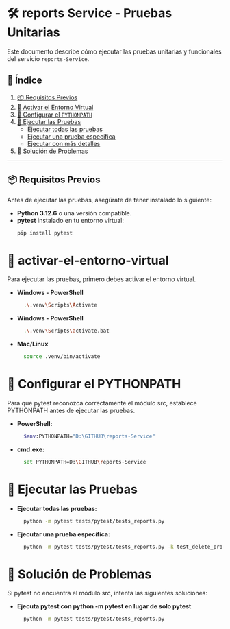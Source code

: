 # 🛠️ reports Service - Pruebas Unitarias

Este documento describe cómo ejecutar las pruebas unitarias y funcionales del servicio `reports-Service`.  

## 📌 **Índice**
1. [📦 Requisitos Previos](#requisitos-previos)
2. [🚀 Activar el Entorno Virtual](#activar-el-entorno-virtual)
3. [🔧 Configurar el `PYTHONPATH`](#configurar-el-pythonpath)
4. [🧪 Ejecutar las Pruebas](#ejecutar-las-pruebas)
   - [Ejecutar todas las pruebas](#ejecutar-todas-las-pruebas)
   - [Ejecutar una prueba específica](#ejecutar-una-prueba-específica)
   - [Ejecutar con más detalles](#ejecutar-con-más-detalles)
5. [🐛 Solución de Problemas](#solución-de-problemas)

---

## 📦 **Requisitos Previos**
Antes de ejecutar las pruebas, asegúrate de tener instalado lo siguiente:

- **Python 3.12.6** o una versión compatible.
- **pytest** instalado en tu entorno virtual:
  ```sh
  pip install pytest

# 🚀 activar-el-entorno-virtual

Para ejecutar las pruebas, primero debes activar el entorno virtual.

- **Windows - PowerShell**
    ```sh
      .\.venv\Scripts\Activate

- **Windows - PowerShell**
    ```sh
      .\.venv\Scripts\activate.bat
    ```
- **Mac/Linux**
    ```sh
      source .venv/bin/activate
    ```
# 🔧 Configurar el PYTHONPATH

Para que pytest reconozca correctamente el módulo src, establece PYTHONPATH antes de ejecutar las pruebas.

- **PowerShell:**
    ```sh
      $env:PYTHONPATH="D:\GITHUB\reports-Service"
    ```
- **cmd.exe:**
    ```sh
      set PYTHONPATH=D:\GITHUB\reports-Service
    ```

# 🧪 Ejecutar las Pruebas

- **Ejecutar todas las pruebas:**

    ```sh
      python -m pytest tests/pytest/tests_reports.py
    ```
- **Ejecutar una prueba específica:**

    ```sh
      python -m pytest tests/pytest/tests_reports.py -k test_delete_profile_by_id
    ```
# 🐛 Solución de Problemas

Si pytest no encuentra el módulo src, intenta las siguientes soluciones:

- **Ejecuta pytest con python -m pytest en lugar de solo pytest**

    ```sh
      python -m pytest tests/pytest/tests_reports.py
    ```
